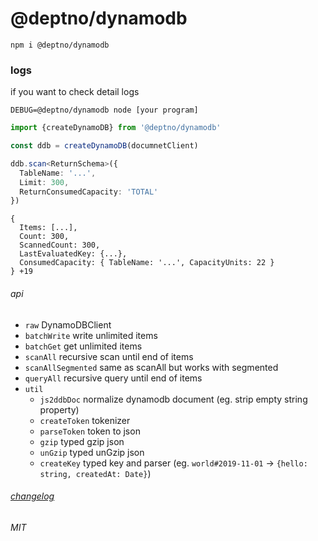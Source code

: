 # @deptno/dynamodb

```
npm i @deptno/dynamodb
```

### logs
if you want to check detail logs

```shell script
DEBUG=@deptno/dynamodb node [your program]
```

```typescript
import {createDynamoDB} from '@deptno/dynamodb'

const ddb = createDynamoDB(documnetClient)

ddb.scan<ReturnSchema>({
  TableName: '...',
  Limit: 300,
  ReturnConsumedCapacity: 'TOTAL'
})
```

```shell script
{
  Items: [...],
  Count: 300,
  ScannedCount: 300,
  LastEvaluatedKey: {...},
  ConsumedCapacity: { TableName: '...', CapacityUnits: 22 }
} +19
```

###### api
- `raw` DynamoDBClient
- `batchWrite` write unlimited items
- `batchGet` get unlimited items
- `scanAll` recursive scan until end of items
- `scanAllSegmented` same as scanAll but works with segmented
- `queryAll` recursive query until end of items
- `util`
  - `js2ddbDoc` normalize dynamodb document (eg. strip empty string property)
  - `createToken` tokenizer
  - `parseToken` token to json
  - `gzip` typed gzip json
  - `unGzip` typed unGzip json
  - `createKey` typed key and parser (eg. `world#2019-11-01` -> `{hello: string, createdAt: Date}`)

###### [changelog](CHANGELOG)

###### MIT
